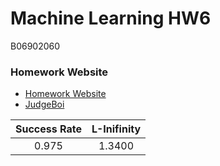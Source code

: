 # Machine Learning HW6
B06902060
### Homework Website
- [Homework Website](https://colab.research.google.com/drive/1ePbuJwBwVsHkfztpXKjKuqaEZ3h27F_A)
- [JudgeBoi](http://140.112.21.82:22224/leaderboard)

| Success Rate | L-Inifinity |
| :----------: | :---------: |
|    0.975     |   1.3400    |